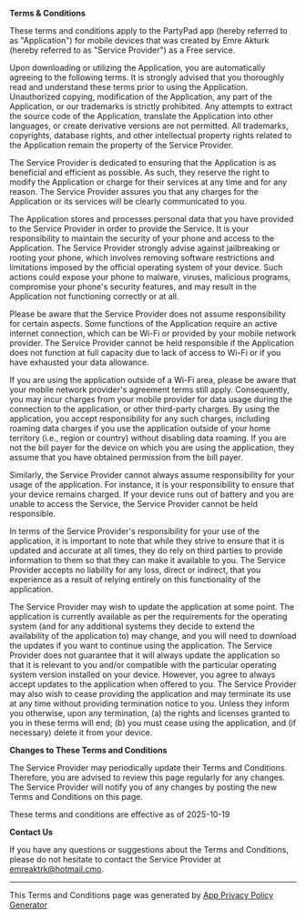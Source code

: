 **Terms & Conditions**

These terms and conditions apply to the PartyPad app (hereby referred to as "Application") for mobile devices that was
created by Emre Akturk (hereby referred to as "Service Provider") as a Free service.

Upon downloading or utilizing the Application, you are automatically agreeing to the following terms. It is strongly
advised that you thoroughly read and understand these terms prior to using the Application. Unauthorized copying,
modification of the Application, any part of the Application, or our trademarks is strictly prohibited. Any attempts to
extract the source code of the Application, translate the Application into other languages, or create derivative
versions are not permitted. All trademarks, copyrights, database rights, and other intellectual property rights related
to the Application remain the property of the Service Provider.

The Service Provider is dedicated to ensuring that the Application is as beneficial and efficient as possible. As such,
they reserve the right to modify the Application or charge for their services at any time and for any reason. The
Service Provider assures you that any charges for the Application or its services will be clearly communicated to you.

The Application stores and processes personal data that you have provided to the Service Provider in order to provide
the Service. It is your responsibility to maintain the security of your phone and access to the Application. The Service
Provider strongly advise against jailbreaking or rooting your phone, which involves removing software restrictions and
limitations imposed by the official operating system of your device. Such actions could expose your phone to malware,
viruses, malicious programs, compromise your phone's security features, and may result in the Application not
functioning correctly or at all.

Please be aware that the Service Provider does not assume responsibility for certain aspects. Some functions of the
Application require an active internet connection, which can be Wi-Fi or provided by your mobile network provider. The
Service Provider cannot be held responsible if the Application does not function at full capacity due to lack of access
to Wi-Fi or if you have exhausted your data allowance.

If you are using the application outside of a Wi-Fi area, please be aware that your mobile network provider's agreement
terms still apply. Consequently, you may incur charges from your mobile provider for data usage during the connection to
the application, or other third-party charges. By using the application, you accept responsibility for any such charges,
including roaming data charges if you use the application outside of your home territory (i.e., region or country)
without disabling data roaming. If you are not the bill payer for the device on which you are using the application,
they assume that you have obtained permission from the bill payer.

Similarly, the Service Provider cannot always assume responsibility for your usage of the application. For instance, it
is your responsibility to ensure that your device remains charged. If your device runs out of battery and you are unable
to access the Service, the Service Provider cannot be held responsible.

In terms of the Service Provider's responsibility for your use of the application, it is important to note that while
they strive to ensure that it is updated and accurate at all times, they do rely on third parties to provide information
to them so that they can make it available to you. The Service Provider accepts no liability for any loss, direct or
indirect, that you experience as a result of relying entirely on this functionality of the application.

The Service Provider may wish to update the application at some point. The application is currently available as per the
requirements for the operating system (and for any additional systems they decide to extend the availability of the
application to) may change, and you will need to download the updates if you want to continue using the application. The
Service Provider does not guarantee that it will always update the application so that it is relevant to you and/or
compatible with the particular operating system version installed on your device. However, you agree to always accept
updates to the application when offered to you. The Service Provider may also wish to cease providing the application
and may terminate its use at any time without providing termination notice to you. Unless they inform you otherwise,
upon any termination, (a) the rights and licenses granted to you in these terms will end; (b) you must cease using the
application, and (if necessary) delete it from your device.

**Changes to These Terms and Conditions**

The Service Provider may periodically update their Terms and Conditions. Therefore, you are advised to review this page
regularly for any changes. The Service Provider will notify you of any changes by posting the new Terms and Conditions
on this page.

These terms and conditions are effective as of 2025-10-19

**Contact Us**

If you have any questions or suggestions about the Terms and Conditions, please do not hesitate to contact the Service
Provider at emreaktrk@hotmail.cmo.

* * *

This Terms and Conditions page was generated
by [App Privacy Policy Generator](https://app-privacy-policy-generator.nisrulz.com/)